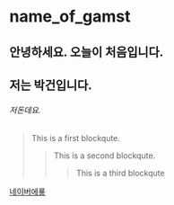 # name_of_gamst

## 안녕하세요. 오늘이 처음입니다.
## 저는 박건입니다.
###### 저돈데요.


> This is a first blockqute.
>	> This is a second blockqute.
>	>	> This is a third blockqute


[네이버에룧](http://naver.com)
